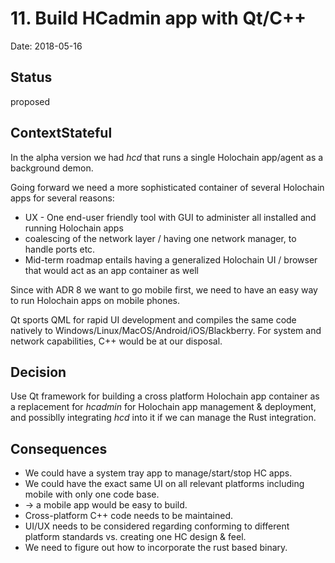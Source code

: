 # 11. Build HCadmin app with Qt/C++

Date: 2018-05-16

## Status

proposed

## ContextStateful

In the alpha version we had *hcd* that runs a single Holochain app/agent as a background demon.

Going forward we need a more sophisticated container of several Holochain apps for several reasons:
* UX - One end-user friendly tool with GUI to administer all installed and running Holochain apps
* coalescing of the network layer / having one network manager, to handle ports etc.
* Mid-term roadmap entails having a generalized Holochain UI / browser that would act as an app container as well

Since with ADR 8 we want to go mobile first, we need to have an easy way to run Holochain apps on mobile phones.

Qt sports QML for rapid UI development and compiles the same code natively to Windows/Linux/MacOS/Android/iOS/Blackberry.
For system and network capabilities, C++ would be at our disposal.

## Decision

Use Qt framework for building a cross platform Holochain app container as a replacement for *hcadmin* for Holochain app management & deployment, and possiblly integrating *hcd* into it if we can manage the Rust integration.

## Consequences

* We could have a system tray app to manage/start/stop HC apps.
* We could have the exact same UI on all relevant platforms including mobile with only one code base.
* -> a mobile app would be easy to build.
* Cross-platform C++ code needs to be maintained.
* UI/UX needs to be considered regarding conforming to different platform standards vs. creating one HC design & feel.  
* We need to figure out how to incorporate the rust based binary.
